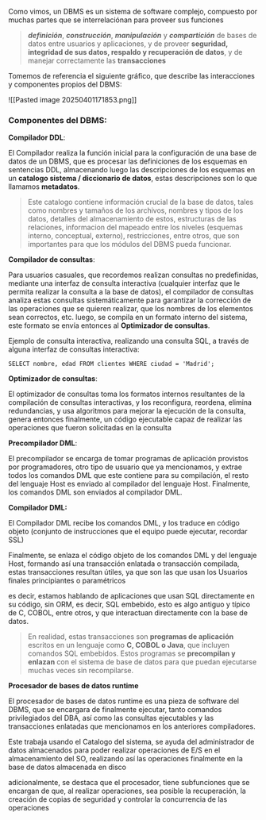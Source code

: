 Como vimos, un DBMS es un sistema de software complejo, compuesto por muchas partes que se interrelaciónan para proveer sus funciones

> ***definición***, ***construcción***, ***manipulación*** y ***compartición*** de bases de datos entre usuarios y aplicaciones, y de proveer **seguridad, integridad de sus datos, respaldo y recuperación de datos**, y de manejar correctamente las **transacciones**

Tomemos de referencia el siguiente gráfico, que describe las interacciones y componentes propios del DBMS:

![[Pasted image 20250401171853.png]]

### Componentes del DBMS:

**Compilador DDL**: 

El Compilador realiza la función inicial para la configuración de una base de datos de un DBMS, que es procesar las definiciones de los esquemas en sentencias DDL, almacenando luego las descripciones de los esquemas en un **catalogo sistema / diccionario de datos**, estas descripciones son lo que llamamos **metadatos**.

>  Este catalogo contiene información crucial de la base de datos, tales como nombres y tamaños de los archivos, nombres y tipos de los datos, detalles del almacenamiento de estos, estructuras de las relaciones, informacion del mapeado entre los niveles (esquemas interno, conceptual, externo), restricciones, entre otros, que son importantes para que los módulos del DBMS pueda funcionar. 

**Compilador de consultas**:

Para usuarios casuales, que recordemos realizan consultas no predefinidas, mediante una interfaz de consulta interactiva (cualquier interfaz que le permita realizar la consulta a la base de datos), el compilador de consultas analiza estas consultas sistemáticamente para garantizar la corrección de las operaciones que se quieren realizar, que los nombres de los elementos sean correctos, etc. luego, se compila en un formato interno del sistema, este formato se envía entonces al **Optimizador de consultas**.

Ejemplo de consulta interactiva, realizando una consulta SQL, a través de alguna interfaz de consultas interactiva:

```
SELECT nombre, edad FROM clientes WHERE ciudad = 'Madrid';
```


**Optimizador de consultas**:

El optimizador de consultas toma los formatos internos resultantes de la compilación de consultas interactivas, y los reconfigura, reordena, elimina redundancias, y usa algoritmos para mejorar la ejecución de la consulta, genera entonces finalmente, un código ejecutable capaz de realizar las operaciones que fueron solicitadas en la consulta

**Precompilador DML**: 

El precompilador se encarga de tomar programas de aplicación provistos por programadores, otro tipo de usuario que ya mencionamos, y extrae todos los comandos DML que este contiene para su compilación, el resto del lenguaje Host es enviado al compilador del lenguaje Host.
Finalmente, los comandos DML son enviados al compilador DML.

**Compilador DML:** 

El Compilador DML recibe los comandos DML, y los traduce en código objeto (conjunto de instrucciones que el equipo puede ejecutar, recordar SSL)

Finalmente, se enlaza el código objeto de los comandos DML y del lenguaje Host, formando así una transacción enlatada o transacción compilada, estas transacciones resultan útiles, ya que son las que usan los Usuarios finales principiantes o paramétricos

es decir, estamos hablando de aplicaciones que usan SQL directamente en su código, sin ORM, es decir, SQL embebido, esto es algo antiguo y típico de C, COBOL, entre otros, y que interactuan directamente con la base de datos.

> En realidad, estas transacciones son **programas de aplicación** escritos en un lenguaje como **C, COBOL o Java**, que incluyen comandos SQL embebidos. Estos programas se **precompilan y enlazan** con el sistema de base de datos para que puedan ejecutarse muchas veces sin recompilarse.

**Procesador de bases de datos runtime**

El procesador de bases de datos runtime es una pieza de software del DBMS, que se encargara de finalmente ejecutar, tanto comandos privilegiados del DBA, así como las consultas ejecutables y las transacciones enlatadas que mencionamos en los anteriores compiladores.

Este trabaja usando el Catalogo del sistema, se ayuda del administrador de datos almacenados para poder realizar operaciones de E/S en el almacenamiento del SO, realizando así las operaciones finalmente en la base de datos almacenada en disco

adicionalmente, se destaca que el procesador, tiene subfunciones que se encargan de que, al realizar operaciones, sea posible la recuperación, la creación de copias de seguridad y controlar la concurrencia de las operaciones 